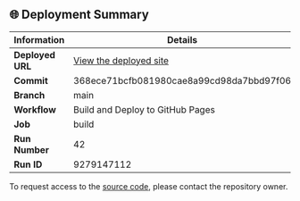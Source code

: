## 🌐 Deployment Summary

| Information | Details |
|-------------|---------|
| **Deployed URL** | [View the deployed site](https://First-Matter.github.io/multiplayer-test) |
| **Commit** | 368ece71bcfb081980cae8a99cd98da7bbd97f06 |
| **Branch** | main |
| **Workflow** | Build and Deploy to GitHub Pages |
| **Job** | build |
| **Run Number** | 42 |
| **Run ID** | 9279147112 |

To request access to the [source code](https://github.com/First-Matter/playroom-hello-world), please contact the repository owner.
